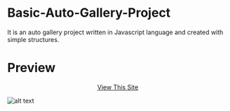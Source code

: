 # Basic-Auto-Gallery-Project

It is an auto gallery project written in Javascript language and created with simple structures.

# Preview

<p align="center">
<a href="https://furkan-can.github.io/Basic-Auto-Gallery-Project/" >View This Site</a>
</p>

![alt text](https://user-images.githubusercontent.com/79963893/178796689-da0b5280-003b-4794-a47c-76652d1d6fe7.png)

